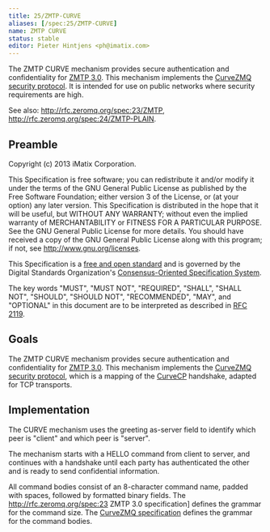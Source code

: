 ```yaml
---
title: 25/ZMTP-CURVE
aliases: [/spec:25/ZMTP-CURVE]
name: ZMTP CURVE
status: stable
editor: Pieter Hintjens <ph@imatix.com>
---
```


The ZMTP CURVE mechanism provides secure authentication and confidentiality for [ZMTP 3.0](http://rfc.zeromq.org/spec:23). This mechanism implements the [CurveZMQ security protocol](http://curvezmq.org). It is intended for use on public networks where security requirements are high.

See also: http://rfc.zeromq.org/spec:23/ZMTP, http://rfc.zeromq.org/spec:24/ZMTP-PLAIN.

## Preamble

Copyright (c) 2013 iMatix Corporation.

This Specification is free software; you can redistribute it and/or modify it under the terms of the GNU General Public License as published by the Free Software Foundation; either version 3 of the License, or (at your option) any later version. This Specification is distributed in the hope that it will be useful, but WITHOUT ANY WARRANTY; without even the implied warranty of MERCHANTABILITY or FITNESS FOR A PARTICULAR PURPOSE. See the GNU General Public License for more details. You should have received a copy of the GNU General Public License along with this program; if not, see <http://www.gnu.org/licenses>.

This Specification is a [free and open standard](http://www.digistan.org/open-standard:definition) and is governed by the Digital Standards Organization's [Consensus-Oriented Specification System](http://www.digistan.org/spec:1/COSS).

The key words "MUST", "MUST NOT", "REQUIRED", "SHALL", "SHALL NOT", "SHOULD", "SHOULD NOT", "RECOMMENDED", "MAY", and "OPTIONAL" in this document are to be interpreted as described in [RFC 2119](http://tools.ietf.org/html/rfc2119).

## Goals

The ZMTP CURVE mechanism provides secure authentication and confidentiality for [ZMTP 3.0](http://rfc.zeromq.org/spec:23). This mechanism implements the [CurveZMQ security protocol](http://curvezmq.org), which is a mapping of the [CurveCP](http://curvecp.org) handshake, adapted for TCP transports.

## Implementation

The CURVE mechanism uses the greeting as-server field to identify which peer is "client" and which peer is "server".

The mechanism starts with a HELLO command from client to server, and continues with a handshake until each party has authenticated the other and is ready to send confidential information.

All command bodies consist of an 8-character command name, padded with spaces, followed by formatted binary fields. The http://rfc.zeromq.org/spec:23 ZMTP 3.0 specification] defines the grammar for the command size. The [CurveZMQ specification](http://rfc.zeromq.org/spec:26) defines the grammar for the command bodies.
